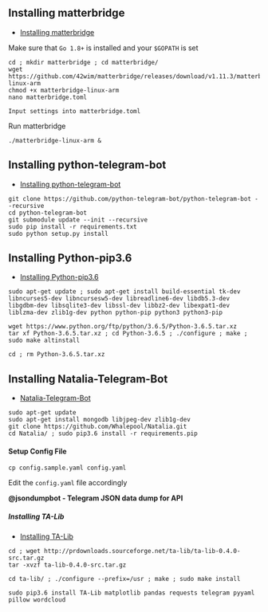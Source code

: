 ## Installing matterbridge
* [Installing matterbridge](https://github.com/42wim/matterbridge#installing)

Make sure that `Go 1.8+` is installed and your `$GOPATH` is set
```
cd ; mkdir matterbridge ; cd matterbridge/
wget https://github.com/42wim/matterbridge/releases/download/v1.11.3/matterbridge-linux-arm
chmod +x matterbridge-linux-arm
nano matterbridge.toml
```

```
Input settings into matterbridge.toml
```

Run matterbridge
```
./matterbridge-linux-arm &
```


## Installing python-telegram-bot
* [Installing python-telegram-bot](https://github.com/python-telegram-bot/python-telegram-bot#installing)   
```
git clone https://github.com/python-telegram-bot/python-telegram-bot --recursive
cd python-telegram-bot
git submodule update --init --recursive
sudo pip install -r requirements.txt
sudo python setup.py install
```

## Installing Python-pip3.6
* [Installing Python-pip3.6](https://gist.github.com/dschep/24aa61672a2092246eaca2824400d37f)   
```
sudo apt-get update ; sudo apt-get install build-essential tk-dev libncurses5-dev libncursesw5-dev libreadline6-dev libdb5.3-dev libgdbm-dev libsqlite3-dev libssl-dev libbz2-dev libexpat1-dev liblzma-dev zlib1g-dev python python-pip python3 python3-pip
```
```
wget https://www.python.org/ftp/python/3.6.5/Python-3.6.5.tar.xz
tar xf Python-3.6.5.tar.xz ; cd Python-3.6.5 ; ./configure ; make ; sudo make altinstall

cd ; rm Python-3.6.5.tar.xz
```

## Installing Natalia-Telegram-Bot
* [Natalia-Telegram-Bot](https://github.com/Whalepool/Natalia)   
```
sudo apt-get update
sudo apt-get install mongodb libjpeg-dev zlib1g-dev
git clone https://github.com/Whalepool/Natalia.git
cd Natalia/ ; sudo pip3.6 install -r requirements.pip
```
#### Setup Config File
```
cp config.sample.yaml config.yaml
```
Edit the `config.yaml` file accordingly

**@jsondumpbot - Telegram JSON data dump for API**

##### Installing TA-Lib
* [Installing TA-Lib](https://mrjbq7.github.io/ta-lib/install.html)
```
cd ; wget http://prdownloads.sourceforge.net/ta-lib/ta-lib-0.4.0-src.tar.gz
tar -xvzf ta-lib-0.4.0-src.tar.gz

cd ta-lib/ ; ./configure --prefix=/usr ; make ; sudo make install
```

```
sudo pip3.6 install TA-Lib matplotlib pandas requests telegram pyyaml pillow wordcloud
```

